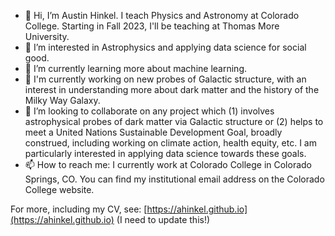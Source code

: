 - 👋 Hi, I’m Austin Hinkel.  I teach Physics and Astronomy at Colorado College. Starting in Fall 2023, I'll be teaching at Thomas More University.
- 👀 I’m interested in Astrophysics and applying data science for social good. 
- 🌱 I’m currently learning more about machine learning. 
- 💼 I'm currently working on new probes of Galactic structure, with an interest in understanding more about dark matter and the history of the Milky Way Galaxy. 
- 💞️ I’m looking to collaborate on any project which (1) involves astrophysical probes of dark matter via Galactic structure or (2) helps to meet a United Nations Sustainable Development Goal, broadly construed, including working on climate action, health equity, etc.  I am particularly interested in applying data science towards these goals. 
- 📫 How to reach me: I currently work at Colorado College in Colorado Springs, CO.  You can find my institutional email address on the Colorado College website. 

For more, including my CV, see: [https://ahinkel.github.io](https://ahinkel.github.io) (I need to update this!)



<!---
ahinkel/ahinkel is a ✨ special ✨ repository because its `README.md` (this file) appears on your GitHub profile. 
You can click the Preview link to take a look at your changes. 
--->

